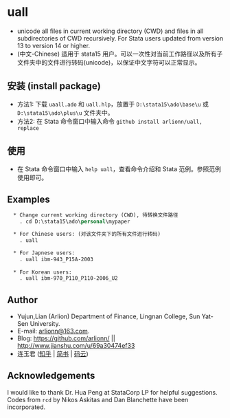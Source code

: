 # uall
- unicode all files in current working directory (CWD) and files in all subdirectories of CWD recursively. For Stata users updated from version 13 to version 14 or higher.
- (中文-Chinese) 适用于 stata15 用户。可以一次性对当前工作路径以及所有子文件夹中的文件进行转码(unicode)，以保证中文字符可以正常显示。

## 安装 (install package)
- 方法1: 下载 `uaall.ado` 和 `uall.hlp`，放置于 `D:\stata15\ado\base\u` 或 `D:\stata15\ado\plus\u` 文件夹中。
- 方法2: 在 Stata 命令窗口中输入命令 `github install arlionn/uall, replace`

## 使用
- 在 Stata 命令窗口中输入 `help uall`，查看命令介绍和 Stata 范例。参照范例使用即可。

## Examples
```stata
  * Change current working directory (CWD), 待转换文件路径
    . cd D:\stata15\ado\personal\mypaper

  * For Chinese users: (对该文件夹下的所有文件进行转码)
    . uall

  * For Japnese users:
    . uall ibm-943_P15A-2003
                
  * For Korean users:
    . uall ibm-970_P110_P110-2006_U2
```

                
## Author

- Yujun,Lian (Arlion) Department of Finance, Lingnan College, Sun Yat-Sen University.    
- E-mail: arlionn@163.com.
- Blog: https://github.com/arlionn/  ||  http://www.jianshu.com/u/69a30474ef33
- 连玉君 ([知乎](https://zhuanlan.zhihu.com/arlion) | [简书](http://www.jianshu.com/u/69a30474ef33) | [码云](https://gitee.com/arlionn))    


## Acknowledgements

I would like to thank Dr. Hua Peng at StataCorp LP for helpful suggestions.      
Codes from `rcd` by Nikos Askitas and Dan Blanchette have been incorporated.

  


